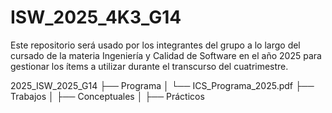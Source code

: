 # ISW_2025_4K3_G14
Este repositorio será usado por los integrantes del grupo a lo largo del cursado de la materia Ingeniería y Calidad de Software en el año 2025 para gestionar los ítems a utilizar durante el transcurso del cuatrimestre.

2025_ISW_2025_G14
├── Programa
│   └── ICS_Programa_2025.pdf
├── Trabajos
│   ├── Conceptuales
│   ├── Prácticos
